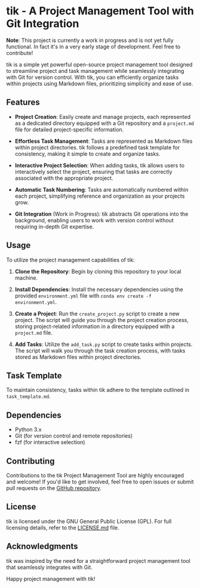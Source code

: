 # tik - A Project Management Tool with Git Integration

<!-- ![Tik Logo](logo.png) -->

**Note**: This project is currently a work in progress and is not yet fully functional. In fact it's in a very early stage of development. Feel free to contribute!

tik is a simple yet powerful open-source project management tool designed to streamline project and task management while seamlessly integrating with Git for version control. With tik, you can efficiently organize tasks within projects using Markdown files, prioritizing simplicity and ease of use.

## Features

- **Project Creation**: Easily create and manage projects, each represented as a dedicated directory equipped with a Git repository and a `project.md` file for detailed project-specific information.

- **Effortless Task Management**: Tasks are represented as Markdown files within project directories. tik follows a predefined task template for consistency, making it simple to create and organize tasks.

- **Interactive Project Selection**: When adding tasks, tik allows users to interactively select the project, ensuring that tasks are correctly associated with the appropriate project.

- **Automatic Task Numbering**: Tasks are automatically numbered within each project, simplifying reference and organization as your projects grow.

- **Git Integration** (Work in Progress): tik abstracts Git operations into the background, enabling users to work with version control without requiring in-depth Git expertise.

## Usage

To utilize the project management capabilities of tik:

1. **Clone the Repository**: Begin by cloning this repository to your local machine.

2. **Install Dependencies**: Install the necessary dependencies using the provided `environment.yml` file with `conda env create -f environment.yml`.

3. **Create a Project**: Run the `create_project.py` script to create a new project. The script will guide you through the project creation process, storing project-related information in a directory equipped with a `project.md` file.

4. **Add Tasks**: Utilize the `add_task.py` script to create tasks within projects. The script will walk you through the task creation process, with tasks stored as Markdown files within project directories.

## Task Template

To maintain consistency, tasks within tik adhere to the template outlined in `task_template.md`.

## Dependencies

- Python 3.x
- Git (for version control and remote repositories)
- fzf (for interactive selection)

## Contributing

Contributions to the tik Project Management Tool are highly encouraged and welcome! If you'd like to get involved, feel free to open issues or submit pull requests on the [GitHub repository](https://github.com/vvhg1/tik.git).

## License

tik is licensed under the GNU General Public License (GPL). For full licensing details, refer to the [LICENSE.md](LICENSE.md) file.

## Acknowledgments

tik was inspired by the need for a straightforward project management tool that seamlessly integrates with Git.

Happy project management with tik!
